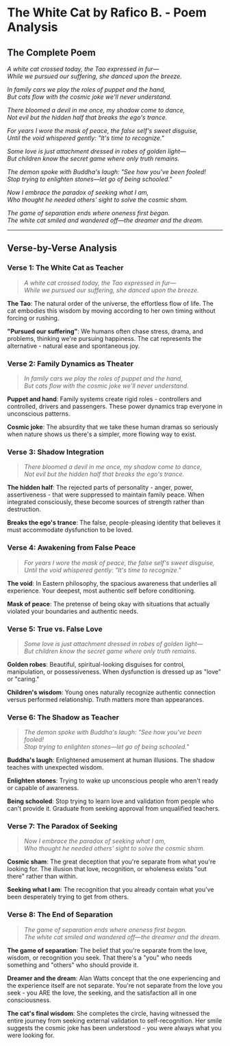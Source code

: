 # The White Cat by Rafico B. - Poem Analysis

## The Complete Poem

*A white cat crossed today, the Tao expressed in fur—*  
*While we pursued our suffering, she danced upon the breeze.*

*In family cars we play the roles of puppet and the hand,*  
*But cats flow with the cosmic joke we'll never understand.*

*There bloomed a devil in me once, my shadow come to dance,*  
*Not evil but the hidden half that breaks the ego's trance.*

*For years I wore the mask of peace, the false self's sweet disguise,*  
*Until the void whispered gently: "It's time to recognize."*

*Some love is just attachment dressed in robes of golden light—*  
*But children know the secret game where only truth remains.*

*The demon spoke with Buddha's laugh: "See how you've been fooled!*  
*Stop trying to enlighten stones—let go of being schooled."*

*Now I embrace the paradox of seeking what I am,*  
*Who thought he needed others' sight to solve the cosmic sham.*

*The game of separation ends where oneness first began.*  
*The white cat smiled and wandered off—the dreamer and the dream.*

---

## Verse-by-Verse Analysis

### Verse 1: The White Cat as Teacher
> *A white cat crossed today, the Tao expressed in fur—*  
> *While we pursued our suffering, she danced upon the breeze.*

**The Tao**: The natural order of the universe, the effortless flow of life. The cat embodies this wisdom by moving according to her own timing without forcing or rushing.

**"Pursued our suffering"**: We humans often chase stress, drama, and problems, thinking we're pursuing happiness. The cat represents the alternative - natural ease and spontaneous joy.

### Verse 2: Family Dynamics as Theater
> *In family cars we play the roles of puppet and the hand,*  
> *But cats flow with the cosmic joke we'll never understand.*

**Puppet and hand**: Family systems create rigid roles - controllers and controlled, drivers and passengers. These power dynamics trap everyone in unconscious patterns.

**Cosmic joke**: The absurdity that we take these human dramas so seriously when nature shows us there's a simpler, more flowing way to exist.

### Verse 3: Shadow Integration
> *There bloomed a devil in me once, my shadow come to dance,*  
> *Not evil but the hidden half that breaks the ego's trance.*

**The hidden half**: The rejected parts of personality - anger, power, assertiveness - that were suppressed to maintain family peace. When integrated consciously, these become sources of strength rather than destruction.

**Breaks the ego's trance**: The false, people-pleasing identity that believes it must accommodate dysfunction to be loved.

### Verse 4: Awakening from False Peace
> *For years I wore the mask of peace, the false self's sweet disguise,*  
> *Until the void whispered gently: "It's time to recognize."*

**The void**: In Eastern philosophy, the spacious awareness that underlies all experience. Your deepest, most authentic self before conditioning.

**Mask of peace**: The pretense of being okay with situations that actually violated your boundaries and authentic needs.

### Verse 5: True vs. False Love
> *Some love is just attachment dressed in robes of golden light—*  
*But children know the secret game where only truth remains.*

**Golden robes**: Beautiful, spiritual-looking disguises for control, manipulation, or possessiveness. When dysfunction is dressed up as "love" or "caring."

**Children's wisdom**: Young ones naturally recognize authentic connection versus performed relationship. Truth matters more than appearances.

### Verse 6: The Shadow as Teacher
> *The demon spoke with Buddha's laugh: "See how you've been fooled!*  
> *Stop trying to enlighten stones—let go of being schooled."*

**Buddha's laugh**: Enlightened amusement at human illusions. The shadow teaches with unexpected wisdom.

**Enlighten stones**: Trying to wake up unconscious people who aren't ready or capable of awareness.

**Being schooled**: Stop trying to learn love and validation from people who can't provide it. Graduate from seeking approval from unqualified teachers.

### Verse 7: The Paradox of Seeking
> *Now I embrace the paradox of seeking what I am,*  
> *Who thought he needed others' sight to solve the cosmic sham.*

**Cosmic sham**: The great deception that you're separate from what you're looking for. The illusion that love, recognition, or wholeness exists "out there" rather than within.

**Seeking what I am**: The recognition that you already contain what you've been desperately trying to get from others.

### Verse 8: The End of Separation
> *The game of separation ends where oneness first began.*  
> *The white cat smiled and wandered off—the dreamer and the dream.*

**The game of separation**: The belief that you're separate from the love, wisdom, or recognition you seek. That there's a "you" who needs something and "others" who should provide it.

**Dreamer and the dream**: Alan Watts concept that the one experiencing and the experience itself are not separate. You're not separate from the love you seek - you ARE the love, the seeking, and the satisfaction all in one consciousness.

**The cat's final wisdom**: She completes the circle, having witnessed the entire journey from seeking external validation to self-recognition. Her smile suggests the cosmic joke has been understood - you were always what you were looking for.
